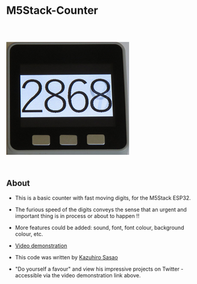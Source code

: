 # M5Stack-Counter

<br />
<br />

![M5Stack Counter](M5StackCounter.png) 

<br />

## About

- This is a basic counter with fast moving digits, for the M5Stack ESP32.

- The furious speed of the digits conveys the sense that an urgent and important thing is in process or about to happen !!

- More features could be added: sound, font, font colour, background colour, etc.

- [Video demonstration](https://twitter.com/ksasao/status/970196248836755456 "Video Demonstration")

- This code was written by [Kazuhiro Sasao](https://gist.github.com/ksasao/c67d6fff5641e6fd40c7705352f6759e)

- "Do yourself a favour" and view his impressive projects on Twitter - accessible via the video demonstration link above.



